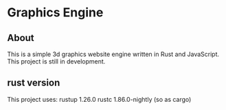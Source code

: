 # Graphics Engine

## About

This is a simple 3d graphics website engine written in Rust and JavaScript.
This project is still in development.

## rust version

This project uses:
rustup 1.26.0
rustc 1.86.0-nightly (so as cargo)
